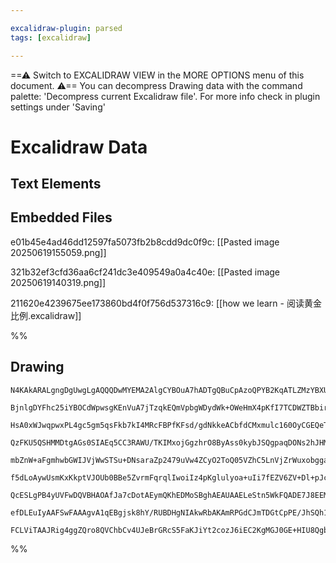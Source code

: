 ```yaml
---

excalidraw-plugin: parsed
tags: [excalidraw]

---
```

==⚠  Switch to EXCALIDRAW VIEW in the MORE OPTIONS menu of this document. ⚠== You can decompress Drawing data with the command palette: 'Decompress current Excalidraw file'. For more info check in plugin settings under 'Saving'


# Excalidraw Data

## Text Elements
## Embedded Files
e01b45e4ad46dd12597fa5073fb2b8cdd9dc0f9c: [[Pasted image 20250619155059.png]]

321b32ef3cfd36aa6cf241dc3e409549a0a4c40e: [[Pasted image 20250619140319.png]]

211620e4239675ee173860bd4f0f756d537316c9: [[how we learn - 阅读黄金比例.excalidraw]]

%%
## Drawing
```compressed-json
N4KAkARALgngDgUwgLgAQQQDwMYEMA2AlgCYBOuA7hADTgQBuCpAzoQPYB2KqATLZMzYBXUtiRoIACyhQ4zZAHoFAc0JRJQgEYA6bGwC2CgF7N6hbEcK4OCtptbErHALRY8RMpWdx8Q1TdIEfARcZgRmBShcZQUebQBGOIAWGjoghH0EDihmbgBtcDBQMBKIEm4IOAA5AEUACVIAMQARAFFUkshYRArCfWikflLMbmd47QBWIcgYbgAOAHZtAGYA

BjnlgDYFhc25iYBOCdWpwsgKEnVuA7jTzqkEQmVpbgWDydWk+OWeHmX4pKfI7TCDWZTBbirEHMKCkNgAawQAGE2Pg2KQKrDrMw4LhAtkOqVNLhsPDlHChBxiCi0RiJFiODi8VkoITIAAzQj4fAAZVgEIkkhJGkCbIgMLhiIA6pdJNx4tDYQiEHyYAL0IIPGKKc8OOFcmgFWcIGxcdg1LNDasocaKVS9cwDagOEJudCEAhiNxNicJgsQYwWOwuGge

HsA0xWJwqpwxPL4gc5gm5qsFkb7kI4MRcFBPfKFsd/gdNkkeACbfdCMxmulc160OyCGEQeThHAAJLEJ15AC6IM0wiprWCmWy3b7xqIHHh3BdbsnbFJeYbTYQIM5wU7FQQq3imiSEwQSVwxCSm2IxEShwWjeOC2W7M0PE0c2wF4OxGwq3ZB2wYuY7jiKgBSdGA6adPEZwTpWVJYBUuCrGK7LkJkW5oHO+CKjmQhOpUWSOBwyhitgcJwLOrr4IUAC+

QzFKU5QSHMMDtgAGs0SIAEq5CC3RAWU/TKIMxojGgzhrO8ByAss0kybJSQgpaqDONs2hJHMSTLAWIIXMQVxWnEfx8MakiPM8rKGhMmwgmC6oVqUErKjS6KYuQjK4virL9iSZJ2tSqLOfSrlMh5SFcry/J8UK2AikJ9wOdKsryoqkoqhFFSauUII6pIDpOuBkCmiSFrytaWWDsQuXkfOcUevWqAaeGxqBlGIaoAC+UMJGwYxhwcZWlsEwTDw+x3KU

mbZnW+aFgmhwbGWIJVjWwSTSu+DNsaraZp2479uVw4ZCyO2ToQ05VZhC5LnVjZrWuxobggaHoD8e4/Ag7LLNg7LEFsuC4Jsn08F8n7LEeqxHEkBwIbgSTYICsX2YB+RnGB0xgVBC2wSJ6C4PEEDUbRxoMegHE8gAaqsHGSFKQhirxvQCfDkBY84EzjIso0zKMmzLAkxbxBM6nLJJByfGe2mJYajX3CZTwvGgBxLAc8TrMNqw8BMSQ7Gm1mEbZyWO

f5dLoAywUsmKxKkptVJOUb0BBe5ZvrmFqrqlIwoiIz4pKglulyoa+uIi7fEZV6ZV+Dl+pJcahXmrAJV2ZAvmVehFHusuqAK4sHXNcG8ophGQbRrGQHxHMStHAclcdeNObp/EBarEWJZHJZC3VrW6fXet9ybR2Xb5NBRJ7SOh0DyCU4zin1WlGil3cF3t33Pdj0QGW8SbDwqxHn8xYFh69fLHMPqaKe7LfgW54TJp/z/Qc/6I2gIEQajkGdIPkAnc

QcESLgPB4yUVFwDQVBHAOAfJa7cDotAEymQKhEDMoSBghAEAUAAELeStn5WkFQADE7J8EEMQdgEQHl2y5n0HyFKNtcHxAQLQ2hRCSEsjIRkdBltfLUMCtiB2BIhgQGIaQUh5DGjOzShIEOjDBHMPIZQ5UMpfbcCMqUARQiMiyMDmIjUqJMqFH4Uw7ILD9AcWELqSO/tdEqOkRkAA8maYqVo7J6KkQY4RnAoCNFwPoLkilRpONUfoRobieSECMEBT

efDLEuIyAAFSwFAAAgvA1qEBgjsk8hY/RUBDHgNIAkwRbAKAmRPGdCJmTDGtCpPE/JhSQh1VBNUyR/iqlwgoNE+AfFfKIIAnCbkLFuCaU2NoDevjumonwAATUUWDbQCwd5X0BgsVMjc+FGDYAYSBTUCBCDCfjDJzisnkOMZSCqZj0CdL4eSEgwTQlTIuaQK5uYyJoF8Zc4gABZNgX8Km4E0MEK6q47kkE4agOikBUGojqaQZQxIAAUZZ/S8HrtQR

FCLViTAAJRig4ggZQro8QVChbCv4UJeBrGRcS5FaKJiYt2cozJ6iEC2KgMGJ0GE+HIU8QgbFsF7mEQ2fcLIPy/ncFhNskE2AiBPNQKKxepQOCcpFaQMV0chBQCnEBGVtKCqaAAFYIGwDkHk8q4AfK+fK35ncAW6JJMyxg0S1n4H5aUOm4j0gGtzuKnCUADBtJ6FPc69xZ6In+TddccIKFuuZZweeVrA2hASe6u1DqzrUXADROg90nTAEAVRIAA==
```
%%